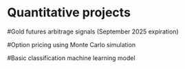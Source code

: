 # Quantitative projects

#Gold futures arbitrage signals (September 2025 expiration) 

#Option pricing using Monte Carlo simulation

#Basic classification machine learning model
